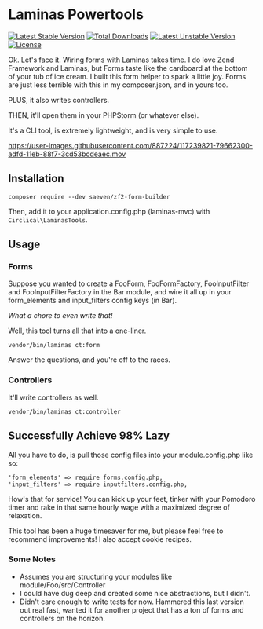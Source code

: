 # Laminas Powertools

[![Latest Stable Version](https://poser.pugx.org/saeven/zf2-form-builder/v)](//packagist.org/packages/saeven/zf2-form-builder) [![Total Downloads](https://poser.pugx.org/saeven/zf2-form-builder/downloads)](//packagist.org/packages/saeven/zf2-form-builder) [![Latest Unstable Version](https://poser.pugx.org/saeven/zf2-form-builder/v/unstable)](//packagist.org/packages/saeven/zf2-form-builder) [![License](https://poser.pugx.org/saeven/zf2-form-builder/license)](//packagist.org/packages/saeven/zf2-form-builder)

Ok.  Let's face it.  Wiring forms with Laminas takes time.  I do love Zend Framework and Laminas, but Forms taste like the cardboard at the bottom of your tub of ice cream.  I built this form helper to spark a little joy.  Forms are just less terrible with this in my composer.json, and in yours too.

PLUS, it also writes controllers.

THEN, it'll open them in your PHPStorm (or whatever else).

It's a CLI tool, is extremely lightweight, and is very simple to use.


https://user-images.githubusercontent.com/887224/117239821-79662300-adfd-11eb-88f7-3cd53bcdeaec.mov


## Installation

    composer require --dev saeven/zf2-form-builder

Then, add it to your application.config.php (laminas-mvc) with `Circlical\LaminasTools`.

## Usage

### Forms
Suppose you wanted to create a FooForm, FooFormFactory, FooInputFilter and FooInputFilterFactory in the Bar module, and wire it all up in your form_elements and input_filters config keys (in Bar).  

*What a chore to even write that!*

Well, this tool turns all that into a one-liner.

```
vendor/bin/laminas ct:form
```

Answer the questions, and you're off to the races.

### Controllers
It'll write controllers as well.

```
vendor/bin/laminas ct:controller
```

## Successfully Achieve 98% Lazy

All you have to do, is pull those config files into your module.config.php like so:

    'form_elements' => require forms.config.php,
    'input_filters' => require inputfilters.config.php,

How's that for service!  You can kick up your feet, tinker with your Pomodoro timer and rake in that same hourly wage with a maximized degree of relaxation.

This tool has been a huge timesaver for me, but please feel free to recommend improvements!  I also accept cookie recipes.

### Some Notes

* Assumes you are structuring your modules like module/Foo/src/Controller
* I could have dug deep and created some nice abstractions, but I didn't.  
* Didn't care enough to write tests for now.  Hammered this last version out real fast, wanted it for another project that has a ton of forms and controllers on the horizon.

